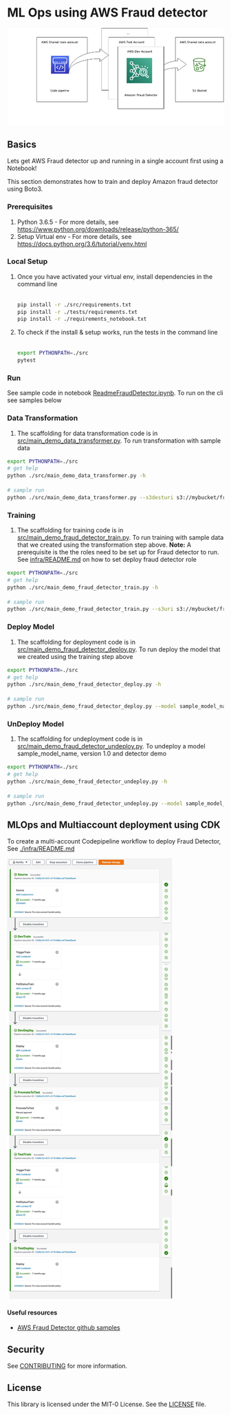 # ML Ops using AWS Fraud detector
![docs/MultiAccountMLOps.png](docs/MultiAccountMLOps.png)

## Basics
Lets get AWS Fraud detector up and running in a single account first using a Notebook!

This section demonstrates how to train and deploy Amazon fraud detector using Boto3.

### Prerequisites

1. Python 3.6.5 - For more details, see https://www.python.org/downloads/release/python-365/
2. Setup Virtual env - For more details, see https://docs.python.org/3.6/tutorial/venv.html 


### Local Setup
1. Once you have activated your virtual env, install dependencies in the command line

    ```bash
    
    pip install -r ./src/requirements.txt 
    pip install -r ./tests/requirements.txt
    pip install -r ./requirements_notebook.txt

    ```
    
2. To check if the install & setup works, run the tests in the command line
  
    ```bash
    
    export PYTHONPATH=./src
    pytest 
    
    ```
 

### Run

See sample code in notebook [ReadmeFraudDetector.ipynb](ReadmeFraudDetector.ipynb). To run on the cli see samples below


### Data Transformation

1. The scaffolding for data transformation code is in [src/main_demo_data_transformer.py](src/main_demo_data_transformer.py). To run transformation with sample data

```bash 
export PYTHONPATH=./src
# get help
python ./src/main_demo_data_transformer.py -h

# sample run
python ./src/main_demo_data_transformer.py --s3desturi s3://mybucket/fraud-demo/
```

### Training

1. The scaffolding for training code is in [src/main_demo_fraud_detector_train.py](src/main_demo_fraud_detector_train.py). To run training with sample data that we created using the transformation step above. 
**Note:** A prerequisite is the the roles need to be set up for Fraud detector to run. See [infra/README.md](infra/README.md) on how to set deploy fraud detector role


```bash 
export PYTHONPATH=./src
# get help
python ./src/main_demo_fraud_detector_train.py -h

# sample run
python ./src/main_demo_fraud_detector_train.py --s3uri s3://mybucket/fraud-demo/train.csv --role <roleArnAssumedByFraudDetectorToAccessS3data> --sampledata "<sample_training_data>"
```

### Deploy Model

1. The scaffolding for deployment code is in [src/main_demo_fraud_detector_deploy.py](src/main_demo_fraud_detector_deploy.py). To run deploy the model that we created using the training step above

```bash 
export PYTHONPATH=./src
# get help
python ./src/main_demo_fraud_detector_deploy.py -h

# sample run
python ./src/main_demo_fraud_detector_deploy.py --model sample_model_name --modelVersion 1.0 --detector demo
```



### UnDeploy Model

1. The scaffolding for undeployment code is in [src/main_demo_fraud_detector_undeploy.py](src/main_demo_fraud_detector_undeploy.py). To undeploy a model sample_model_name, version 1.0 and detector demo

```bash 
export PYTHONPATH=./src
# get help
python ./src/main_demo_fraud_detector_undeploy.py -h

# sample run
python ./src/main_demo_fraud_detector_undeploy.py --model sample_model_name --modelVersion 1.0 --detector demo

```


## MLOps and Multiaccount deployment using CDK

To create a multi-account Codepipeline workflow to deploy Fraud Detector, See [./infra/README.md](./infra/README.md)

![docs](docs/CodepipelineMlops.jpg)



#### Useful resources

-  [AWS Fraud Detector github samples](https://github.com/aws-samples/aws-fraud-detector-samples/blob/master/Fraud%20Detector%20End%20to%20End/Fraud_Detector_End_to_End.ipynb)



## Security

See [CONTRIBUTING](CONTRIBUTING.md#security-issue-notifications) for more information.

## License

This library is licensed under the MIT-0 License. See the [LICENSE](LICENSE) file.

